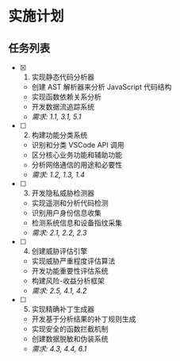 # 实施计划

## 任务列表

- [x] 1. 实现静态代码分析器


  - 创建 AST 解析器来分析 JavaScript 代码结构
  - 实现函数依赖关系分析
  - 开发数据流追踪系统
  - _需求: 1.1, 3.1, 5.1_

- [ ] 2. 构建功能分类系统
  - 识别和分类 VSCode API 调用
  - 区分核心业务功能和辅助功能
  - 分析网络通信的用途和必要性
  - _需求: 1.2, 1.3, 1.4_

- [ ] 3. 开发隐私威胁检测器
  - 实现遥测和分析代码检测
  - 识别用户身份信息收集
  - 检测系统信息和设备指纹采集
  - _需求: 2.1, 2.2, 2.3_

- [ ] 4. 创建威胁评估引擎
  - 实现威胁严重程度评估算法
  - 开发功能重要性评估系统
  - 构建风险-收益分析框架
  - _需求: 2.5, 4.1, 4.2_




- [ ] 5. 实现精确补丁生成器
  - 开发基于分析结果的补丁规则生成
  - 实现安全的函数拦截机制
  - 创建数据脱敏和伪装系统
  - _需求: 4.3, 4.4, 6.1_